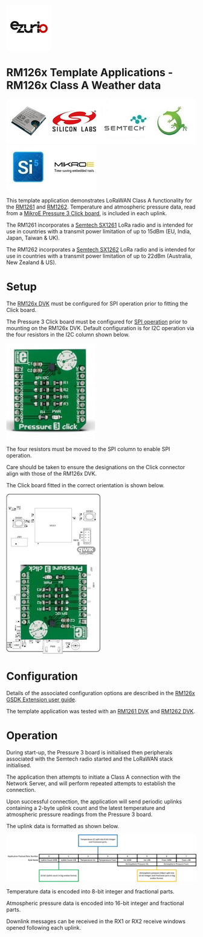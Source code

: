 [![Ezurio](images/ezurio_logo.jpg)](https://www.ezurio.com/)

# RM126x Template Applications - RM126x Class A Weather data

[![RM1261 & RM1262](images/rm126x_render.jpg)](https://www.ezurio.com/wireless-modules/lorawan-modules-solutions/rm126x-ultra-low-power-lorawan-a-b-c-module)[![Silabs](images/silabs_logo.jpg)](https://www.silabs.com)[![Semtech](images/semtech_logo.jpg)](https://www.semtech.com)[![Gecko SDK](images/gecko_sdk_logo.jpg)](https://www.silabs.com/developers/gecko-software-development-kit)[![Simplicity Studio](images/simplicity_studio_logo_centre.jpg)](https://www.silabs.com/developers/simplicity-studio)[![MikroE](images/mikroe_logo.jpg)](https://www.mikroe.com)

This template application demonstrates LoRaWAN Class A functionality for the [RM1261][RM126x module datasheet] and [RM1262][RM126x module datasheet]. Temperature and atmospheric pressure data, read from a [MikroE Pressure 3 Click board][MikroE Pressure 3 Click board product page], is included in each uplink.

The RM1261 incorporates a [Semtech SX1261][Semtech SX1261 product page] LoRa radio and is intended for use in countries with a transmit power limitation of up to 15dBm (EU, India, Japan, Taiwan & UK).

The RM1262 incorporates a [Semtech SX1262][Semtech SX1262 product page] LoRa radio and is intended for use in countries with a transmit power limitation of up to 22dBm (Australia, New Zealand & US).

# Setup

The [RM126x DVK][RM126x DVK user guide] must be configured for SPI operation prior to fitting the Click board.

The Pressure 3 Click board must be configured for [SPI operation][MikroE Pressure 3 Click board product page] prior to mounting on the RM126x DVK. Default configuration is for I2C operation via the four resistors in the I2C column shown below.

![MikroE Pressure 3 Click](images/mikroe_2293_profile.jpg)

The four resistors must be moved to the SPI column to enable SPI operation.

Care should be taken to ensure the designations on the Click connector align with those of the RM126x DVK.

The Click board fitted in the correct orientation is shown below.

![RM126x DVK with MikroE Pressure 3 Click](images/rm126x_mikroe_2293_profile.jpg)

# Configuration

Details of the associated configuration options are described in the [RM126x GSDK Extension user guide][RM126x GSDK Extension user guide].

The template application was tested with an [RM1261 DVK][RM126x DVK user guide] and [RM1262 DVK][RM126x DVK user guide].

# Operation

During start-up, the Pressure 3 board is initialised then peripherals associated with the Semtech radio started and the LoRaWAN stack initialised.

The application then attempts to initiate a Class A connection with the Network Server, and will perform repeated attempts to establish the connection.

Upon successful connection, the application will send periodic uplinks containing a 2-byte uplink count and the latest temperature and atmospheric pressure readings from the Pressure 3 board.

The uplink data is formatted as shown below.

![Uplink count and Pressure 3 payload](images/rm126x_uplink_2293.jpg)

Temperature data is encoded into 8-bit integer and fractional parts.

Atmospheric pressure data is encoded into 16-bit integer and fractional parts.

Downlink messages can be received in the RX1 or RX2 receive windows opened following each uplink.

[RM126x module datasheet]: <https://www.ezurio.com/documentation/datasheet-rm126x-lorawan-module>
[RM126x DVK user guide]: <https://www.ezurio.com/documentation/user-guide-rm126x-development-kit>
[RM126x GSDK Extension user guide]: <https://www.ezurio.com/documentation/application-note-c-code-development-rm126x-series>
[Semtech SX1261 product page]: <https://www.semtech.com/products/wireless-rf/lora-connect/sx1261>
[Semtech SX1262 product page]: <https://www.semtech.com/products/wireless-rf/lora-connect/sx1262>
[MikroE Pressure 3 Click board product page]: <https://www.mikroe.com/pressure-3-click>
